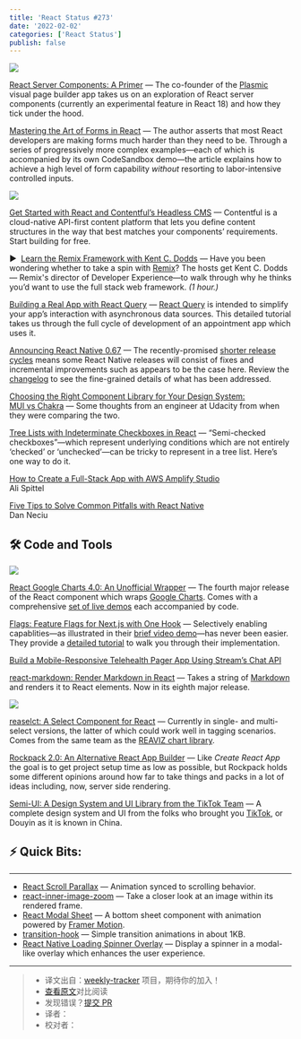 ```yaml
---
title: 'React Status #273'
date: '2022-02-02'
categories: ['React Status']
publish: false
---
```


[![](https://res.cloudinary.com/cpress/image/upload/w_1280,e_sharpen:60/rayqindkaosfkjmolvih.jpg)](https://react.statuscode.com/link/118991/web)

[React Server Components: A Primer](https://react.statuscode.com/link/118991/web "blog.plasmic.app") — The co-founder of the [Plasmic](https://react.statuscode.com/link/118992/web) visual page builder app takes us on an exploration of React server components (currently an experimental feature in React 18) and how they tick under the hood.

[Mastering the Art of Forms in React](https://react.statuscode.com/link/118911/web "engineering.udacity.com") — The author asserts that most React developers are making forms much harder than they need to be. Through a series of progressively more complex examples—each of which is accompanied by its own CodeSandbox demo—the article explains how to achieve a high level of form capability _without_ resorting to labor-intensive controlled inputs.

[![](https://copm.s3.amazonaws.com/cd560f27.png)](https://react.statuscode.com/link/118907/web)

[Get Started with React and Contentful’s Headless CMS](https://react.statuscode.com/link/118907/web "www.contentful.com") — Contentful is a cloud-native API-first content platform that lets you define content structures in the way that best matches your components’ requirements. Start building for free.

▶  [Learn the Remix Framework with Kent C. Dodds](https://react.statuscode.com/link/118916/web "www.youtube.com") — Have you been wondering whether to take a spin with [Remix](https://react.statuscode.com/link/118917/web)? The hosts get Kent C. Dodds— Remix's director of Developer Experience—to walk through why he thinks you’d want to use the full stack web framework. _(1 hour.)_

[Building a Real App with React Query](https://react.statuscode.com/link/118908/web "www.smashingmagazine.com") — [React Query](https://react.statuscode.com/link/118909/web) is intended to simplify your app’s interaction with asynchronous data sources. This detailed tutorial takes us through the full cycle of development of an appointment app which uses it.

[Announcing React Native 0.67](https://react.statuscode.com/link/118912/web "reactnative.dev") — The recently-promised [shorter release cycles](https://react.statuscode.com/link/118913/web) means some React Native releases will consist of fixes and incremental improvements such as appears to be the case here. Review the [changelog](https://react.statuscode.com/link/118914/web) to see the fine-grained details of what has been addressed.

[Choosing the Right Component Library for Your Design System: MUI vs Chakra](https://react.statuscode.com/link/118993/web "engineering.udacity.com") — Some thoughts from an engineer at Udacity from when they were comparing the two.

[Tree Lists with Indeterminate Checkboxes in React](https://react.statuscode.com/link/118915/web "t.co") — “Semi-checked checkboxes”—which represent underlying conditions which are not entirely ‘checked’ or ‘unchecked’—can be tricky to represent in a tree list. Here’s one way to do it.

[How to Create a Full-Stack App with AWS Amplify Studio](https://react.statuscode.com/link/118922/web)  
Ali Spittel

[Five Tips to Solve Common Pitfalls with React Native](https://react.statuscode.com/link/118924/web)  
Dan Neciu

## 🛠 Code and Tools

[![](https://res.cloudinary.com/cpress/image/upload/w_1280,e_sharpen:60/rhwv9smrpaxt6f9rj3pu.jpg)](https://react.statuscode.com/link/118927/web)

[React Google Charts 4.0: An Unofficial Wrapper](https://react.statuscode.com/link/118927/web "github.com") — The fourth major release of the React component which wraps [Google Charts](https://react.statuscode.com/link/118928/web). Comes with a comprehensive [set of live demos](https://react.statuscode.com/link/118929/web) each accompanied by code.

[Flags: Feature Flags for Next.js with One Hook](https://react.statuscode.com/link/118930/web "github.com") — Selectively enabling capablities—as illustrated in their [brief video demo](https://react.statuscode.com/link/118931/web)—has never been easier. They provide a [detailed tutorial](https://react.statuscode.com/link/118932/web) to walk you through their implementation.

[Build a Mobile-Responsive Telehealth Pager App Using Stream’s Chat API](https://react.statuscode.com/link/118921/web "getstream.io")

[react-markdown: Render Markdown in React](https://react.statuscode.com/link/118934/web "github.com") — Takes a string of [Markdown](https://react.statuscode.com/link/118935/web) and renders it to React elements. Now in its eighth major release.

[![](https://res.cloudinary.com/cpress/image/upload/w_1280,e_sharpen:60/m64fi5bkj1wow3ishzhm.jpg)](https://react.statuscode.com/link/118933/web)

[reaselct: A Select Component for React](https://react.statuscode.com/link/118933/web "github.com") — Currently in single- and multi-select versions, the latter of which could work well in tagging scenarios. Comes from the same team as the [REAVIZ chart library](https://react.statuscode.com/link/118994/web).

[Rockpack 2.0: An Alternative React App Builder](https://react.statuscode.com/link/118995/web "github.com") — Like _Create React App_ the goal is to get project setup time as low as possible, but Rockpack holds some different opinions around how far to take things and packs in a lot of ideas including, now, server side rendering.

[Semi-UI: A Design System and UI Library from the TikTok Team](https://react.statuscode.com/link/118936/web "github.com") — A complete design system and UI from the folks who brought you [TikTok](https://react.statuscode.com/link/118937/web), or Douyin as it is known in China.

## ⚡️ Quick Bits:
--------------

*   [React Scroll Parallax](https://react.statuscode.com/link/118938/web) — Animation synced to scrolling behavior.
*   [react-inner-image-zoom](https://react.statuscode.com/link/118939/web) — Take a closer look at an image within its rendered frame.
*   [React Modal Sheet](https://react.statuscode.com/link/118940/web) — A bottom sheet component with animation powered by [Framer Motion](https://react.statuscode.com/link/118941/web).
*   [transition-hook](https://react.statuscode.com/link/118942/web) — Simple transition animations in about 1KB.
*   [React Native Loading Spinner Overlay](https://react.statuscode.com/link/118943/web) — Display a spinner in a modal-like overlay which enhances the user experience.

---
> * 译文出自：[weekly-tracker](https://github.com/FEDarling/weekly-tracker) 项目，期待你的加入！
> * [查看原文](https://react.statuscode.com/issues/273)对比阅读
> * 发现错误？[提交 PR](https://github.com/FEDarling/weekly-tracker/blob/main/weeklys/react_status/273/README.md)
> * 译者：
> * 校对者：
